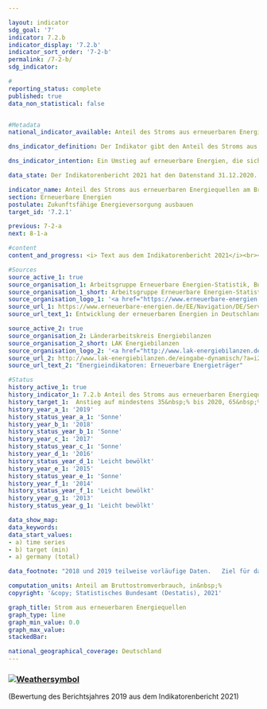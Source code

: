 ```yaml
---

layout: indicator    
sdg_goal: '7'    
indicator: 7.2.b    
indicator_display: '7.2.b'    
indicator_sort_order: '7-2-b'    
permalink: /7-2-b/    
sdg_indicator:     

#    
reporting_status: complete    
published: true    
data_non_statistical: false    


#Metadata    
national_indicator_available: Anteil des Stroms aus erneuerbaren Energiequellen am Bruttostromverbrauch    

dns_indicator_definition: Der Indikator gibt den Anteil des Stroms aus erneuerbaren Energiequellen am Bruttostromverbrauch wieder.    

dns_indicator_intention: Ein Umstieg auf erneuerbare Energien, die sich als natürliche Energiequellen ständig regenerieren, kann den Bedarf an fossilen Energieträgern verringern. Dadurch würde sowohl die Abhängigkeit von Importen konventioneller Energieträger reduziert als auch der Ausstoß energetisch bedingter Emissionen verringert und damit das Ausmaß des Klimawandels eingedämmt. Die Bundesregierung hatte sich daher als Ziel gesetzt, den Anteil des Stroms aus erneuerbaren Energiequellen gemessen am Bruttostromverbrauch bis zum Jahr 2020 auf mindestens 35&nbsp;% und bis zum Jahr 2030 auf 65&nbsp;% zu steigern. Vor dem Jahr 2050 soll der gesamte in Deutschland erzeugte und verbrauchte Strom treibhausgasneutral sein.<br><br>    

data_state: Der Indikatorenbericht 2021 hat den Datenstand 31.12.2020. Die Daten auf der DNS-Online Plattform werden regelmäßig aktualisiert, sodass online aktuellere Daten verfügbar sein können als im Indikatorenbericht 2021 veröffentlicht.    

indicator_name: Anteil des Stroms aus erneuerbaren Energiequellen am Bruttostromverbrauch    
section: Erneuerbare Energien    
postulate: Zukunftsfähige Energieversorgung ausbauen    
target_id: '7.2.1'    

previous: 7-2-a    
next: 8-1-a    

#content    
content_and_progress: <i> Text aus dem Indikatorenbericht 2021</i><br><br>Die Berechnung des Indikators erfolgt durch die Arbeitsgruppe Erneuerbare Energien Statistik (AGEE-Stat) auf Basis unterschiedlicher amtlicher und nichtamtlicher Quellen. Der Bruttostromverbrauch umfasst die gesamte erzeugte und importierte Strommenge abzüglich des exportierten Stroms. Er setzt sich somit aus der inländischen Stromerzeugung, dem Austauschsaldo über die Landesgrenzen, dem Eigenstromverbrauch der Kraftwerke als auch den Netzverlusten zusammen. Als erneuerbare Energiequellen gelten Windenergie, Wasserkraft, solare Strahlungsenergie, Geothermie und Biomasse einschließlich Biogas, Biomethan, Deponiegas und Klärgas sowie der biologisch abbaubare Anteil von Abfällen aus Haushalten und Industrie.<br><br>Im Zeitraum von 2005 bis 2019 erhöhte sich der Anteil erneuerbarer Energien am Stromverbrauch von 10,3&nbsp;% auf 42,0&nbsp;%. Damit wurde das im Energiekonzept der Bundesregierung für 2020 angestrebte Ziel von mindestens 35&nbsp;% bereits im Jahr 2017 erfüllt. Diese Entwicklung wurde durch gesetzliche Maßnahmen, wie zum Beispiel das Erneuerbare-Energien-Gesetz (EEG), vorangetrieben. Das EEG verpflichtet die Netzbetreiber unter anderem, erneuerbaren Energien bei der Stromeinspeisung Vorrang zu gewähren. Bei Fortsetzung des Trends der vergangenen Jahre wird das Ziel für das Jahr 2030 voraussichtlich ebenfalls erreicht.<br><br>Ähnlich wie bei Indikator [7.2.a](https://sustainabledevelopment-deutschland.github.io/7-2-a/) ist bei der Berechnungsmethodik des Indikators zu beachten, dass der Stromaußenhandel einen direkten Einfluss auf den Nenner des Indikators, nicht aber auf den Zähler hat<sup>1</sup>. Unabhängig von der Elektrizitätsproduktion aus erneuerbaren Quellen reduzieren Nettoexporte den Bruttostromverbrauch, während Nettoimporte den Bruttostromverbrauch erhöhen. Deutschland ist seit dem Jahr 2003 zunehmend Nettoexporteur von Elektrizität, was dazu führt, dass der Indikator den tatsächlichen Anteil erneuerbarer Energien am Bruttostromverbrauch im selben Zeitraum überschätzt.<br><br>Seit dem Jahr 2005 stieg der Anteil erneuerbarer Energien an der Stromerzeugung an, insbesondere durch die zunehmende Nutzung von Windenergie, Biomasse und Photovoltaik. Zwischen 2005 und 2019 stand einer abnehmenden Stromerzeugung aus konventionellen Energieträgern eine um knapp 180 Terawattstunden gesteigerte Produktion von Elektrizität aus regenerativen Energiequellen gegenüber. Dabei nahm die Stromerzeugung mittels Windenergie an Land und auf See von 27,8 Terawattstunden im Jahr 2005 auf knapp 126 Terawattstunden im Jahr 2019 zu. Davon steuerte die Windenergie auf See im Jahr 2019 rund 24,7 Terawattstunden bei. Die Stromerzeugung aus Photovoltaik stieg zwischen 2005 und 2019 von 1,3 Terawattstunden auf 46,4 Terawattstunden. Die Stromerzeugung aus Biomasse hat sich im gleichen Zeitraum auf 50,2 Terawattstunden mehr als verdreifacht.<br><br><small><sup>1</sup> Dies ist ein rein mathematischer Effekt, der keine Korrelation zwischen Austauschsaldo und Bruttostromverbrauch darstellen soll.</small>    

#Sources    
source_active_1: true                    
source_organisation_1: Arbeitsgruppe Erneuerbare Energien-Statistik, Bundesministerium für Wirtschaft und Energie                    
source_organisation_1_short: Arbeitsgruppe Erneuerbare Energien-Statistik, Bundesministerium für Wirtschaft und Energie (BMWi)                    
source_organisation_logo_1: '<a href="https://www.erneuerbare-energien.de/EE/Navigation/DE/Service/Erneuerbare_Energien_in_Zahlen/Arbeitsgruppe/arbeitsgruppe_ee.html"><img src="https://g205sdgs.github.io/sdg-indicators/public/logos/ageestat.png" alt=" Arbeitsgruppe Erneuerbare Energien-Statistik, Bundesministerium für Wirtschaft und Energie (BMWi)" title="Klicken Sie hier um zu der Homepage der Organisation zu gelangen" style="border: transparent"/></a>'                    
source_url_1: https://www.erneuerbare-energien.de/EE/Navigation/DE/Service/Erneuerbare_Energien_in_Zahlen/Zeitreihen/zeitreihen.html                        
source_url_text_1: Entwicklung der erneuerbaren Energien in Deutschland                        

source_active_2: true                    
source_organisation_2: Länderarbeitskreis Energiebilanzen                    
source_organisation_2_short: LAK Energiebilanzen                    
source_organisation_logo_2: '<a href="http://www.lak-energiebilanzen.de/"><img src="https://g205sdgs.github.io/sdg-indicators/public/logos/lakeb.png" alt=" LAK Energiebilanzen" title="Klicken Sie hier um zu der Homepage der Organisation zu gelangen" style="border: transparent"/></a>'                    
source_url_2: http://www.lak-energiebilanzen.de/eingabe-dynamisch/?a=i200                        
source_url_text_2: "Energieindikatoren: Erneuerbare Energieträger"                        

#Status    
history_active_1: true
history_indicator_1: 7.2.b Anteil des Stroms aus erneuerbaren Energiequellen am Bruttostromverbrauch
history_target_1:  Anstieg auf mindestens 35&nbsp;% bis 2020, 65&nbsp;% bis 2030 und Treibhausgasneutralität des in Deutschland erzeugten und verbrauchten Stroms bis 2050
history_year_a_1: '2019'                            
history_status_year_a_1: 'Sonne'
history_year_b_1: '2018'                            
history_status_year_b_1: 'Sonne'
history_year_c_1: '2017'                            
history_status_year_c_1: 'Sonne'
history_year_d_1: '2016'                            
history_status_year_d_1: 'Leicht bewölkt'
history_year_e_1: '2015'                            
history_status_year_e_1: 'Sonne'
history_year_f_1: '2014'                            
history_status_year_f_1: 'Leicht bewölkt'
history_year_g_1: '2013'                            
history_status_year_g_1: 'Leicht bewölkt'    

data_show_map:     
data_keywords:    
data_start_values:     
- a) time series
- b) target (min)
- a) germany (total)

data_footnote: "2018 und 2019 teilweise vorläufige Daten.   Ziel für das Jahr 2050: Gesamter erzeugter und verbrauchter Strom lt. EEG treibhausgasneutral."    

computation_units: Anteil am Bruttostromverbrauch, in&nbsp;%    
copyright: '&copy; Statistisches Bundesamt (Destatis), 2021'

graph_title: Strom aus erneuerbaren Energiequellen    
graph_type: line    
graph_min_value: 0.0    
graph_max_value:     
stackedBar:     

national_geographical_coverage: Deutschland    
---    
```

<div>
  <div class="my-header">
    <h3>
      <a href="https://sustainabledevelopment-deutschland.github.io/status/"><img src="https://g205sdgs.github.io/sdg-indicators/public/Wettersymbole/Sonne.png" title="Bei Fortsetzung der Entwicklung beträgt die Abweichung vom Zielwert weniger als 5&nbsp;% der Differenz zwischen Zielwert und aktuellem Wert" alt="Weathersymbol" />
      </a>
    </h3>
  </div>
  <div class="my-header-note">
    <span> (Bewertung des Berichtsjahres 2019 aus dem Indikatorenbericht 2021)</span>
  </div>
</div>
